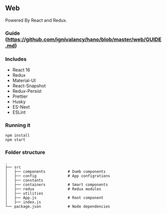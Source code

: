## Web

Powered By React and Redux.

### Guide (https://github.com/ignivalancy/hano/blob/master/web/GUIDE.md)

### Includes

- React 16
- Redux
- Material-UI
- React-Snapshot
- Redux-Persist
- Prettier
- Husky
- ES-Next
- ESLint

### Running it

```
npm install
npm start
```

### Folder structure

    .
    ├── src
    │   ├── components          # Dumb components
    │   ├── config              # App configrations
    │   ├── constants
    │   ├── containers          # Smart components
    │   ├── redux               # Redux modules
    │   ├── utilities
    │   ├── App.js              # Root component
    │   ├── index.js
    └── package.json            # Node dependencies

